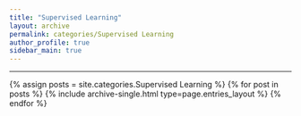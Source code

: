 ```yaml
---
title: "Supervised Learning"
layout: archive
permalink: categories/Supervised Learning
author_profile: true
sidebar_main: true
---
```


<!-- 공백이 포함되어 있는 카테고리 이름의 경우 site.categories['a b c'] 이런식으로! -->

***

{% assign posts = site.categories.Supervised Learning %}
{% for post in posts %} {% include archive-single.html type=page.entries_layout %} {% endfor %}